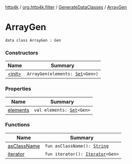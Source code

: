 [http4k](../../../index.md) / [org.http4k.filter](../../index.md) / [GenerateDataClasses](../index.md) / [ArrayGen](./index.md)

# ArrayGen

`data class ArrayGen : Gen`

### Constructors

| Name | Summary |
|---|---|
| [&lt;init&gt;](-init-.md) | `ArrayGen(elements: `[`Set`](https://kotlinlang.org/api/latest/jvm/stdlib/kotlin.collections/-set/index.html)`<Gen>)` |

### Properties

| Name | Summary |
|---|---|
| [elements](elements.md) | `val elements: `[`Set`](https://kotlinlang.org/api/latest/jvm/stdlib/kotlin.collections/-set/index.html)`<Gen>` |

### Functions

| Name | Summary |
|---|---|
| [asClassName](as-class-name.md) | `fun asClassName(): `[`String`](https://kotlinlang.org/api/latest/jvm/stdlib/kotlin/-string/index.html) |
| [iterator](iterator.md) | `fun iterator(): `[`Iterator`](https://kotlinlang.org/api/latest/jvm/stdlib/kotlin.collections/-iterator/index.html)`<Gen>` |
